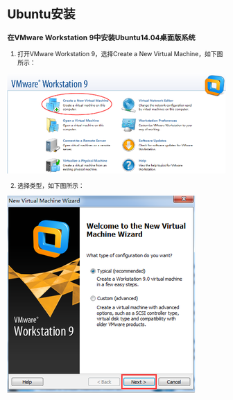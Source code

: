 # Ubuntu安装
### 在VMware Workstation 9中安装Ubuntu14.04桌面版系统
1. 打开VMware Workstation 9，选择Create a New Virtual Machine，如下图所示：

![打开虚拟机](https://github.com/hxm960325/MySQL-doc/blob/master/Img/001.打开虚拟机.png)

2. 选择类型，如下图所示：

![选择类型](https://github.com/hxm960325/MySQL-doc/blob/master/Img/002.选择类型.png)
